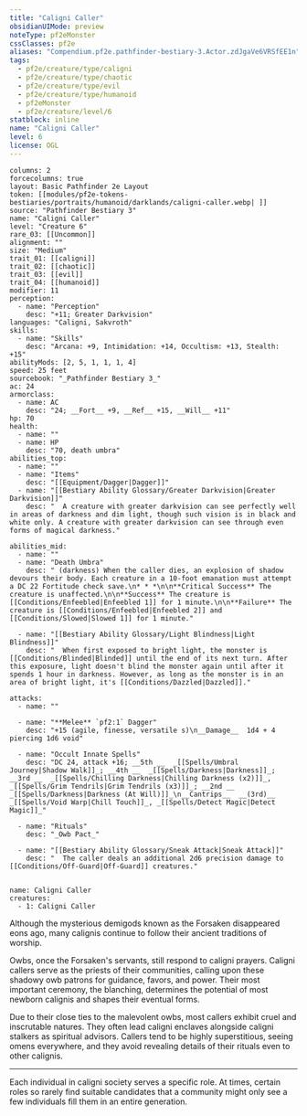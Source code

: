 ```yaml
---
title: "Caligni Caller"
obsidianUIMode: preview
noteType: pf2eMonster
cssClasses: pf2e
aliases: "Compendium.pf2e.pathfinder-bestiary-3.Actor.zdJgaVe6VRSfEE1n" 
tags:
  - pf2e/creature/type/caligni
  - pf2e/creature/type/chaotic
  - pf2e/creature/type/evil
  - pf2e/creature/type/humanoid
  - pf2eMonster
  - pf2e/creature/level/6
statblock: inline
name: "Caligni Caller"
level: 6
license: OGL
---
```


```statblock
columns: 2
forcecolumns: true
layout: Basic Pathfinder 2e Layout
token: [[modules/pf2e-tokens-bestiaries/portraits/humanoid/darklands/caligni-caller.webp| ]]
source: "Pathfinder Bestiary 3"
name: "Caligni Caller"
level: "Creature 6"
rare_03: [[Uncommon]]
alignment: ""
size: "Medium"
trait_01: [[caligni]]
trait_02: [[chaotic]]
trait_03: [[evil]]
trait_04: [[humanoid]]
modifier: 11
perception:
  - name: "Perception"
    desc: "+11; Greater Darkvision"
languages: "Caligni, Sakvroth"
skills:
  - name: "Skills"
    desc: "Arcana: +9, Intimidation: +14, Occultism: +13, Stealth: +15"
abilityMods: [2, 5, 1, 1, 1, 4]
speed: 25 feet
sourcebook: "_Pathfinder Bestiary 3_"
ac: 24
armorclass:
  - name: AC
    desc: "24; __Fort__ +9, __Ref__ +15, __Will__ +11"
hp: 70
health:
  - name: ""
  - name: HP
    desc: "70, death umbra"
abilities_top:
  - name: ""
  - name: "Items"
    desc: "[[Equipment/Dagger|Dagger]]"
  - name: "[[Bestiary Ability Glossary/Greater Darkvision|Greater Darkvision]]"
    desc: "  A creature with greater darkvision can see perfectly well in areas of darkness and dim light, though such vision is in black and white only. A creature with greater darkvision can see through even forms of magical darkness."

abilities_mid:
  - name: ""
  - name: "Death Umbra"
    desc: " (darkness) When the caller dies, an explosion of shadow devours their body. Each creature in a 10-foot emanation must attempt a DC 22 Fortitude check save.\n* * *\n\n**Critical Success** The creature is unaffected.\n\n**Success** The creature is [[Conditions/Enfeebled|Enfeebled 1]] for 1 minute.\n\n**Failure** The creature is [[Conditions/Enfeebled|Enfeebled 2]] and [[Conditions/Slowed|Slowed 1]] for 1 minute."

  - name: "[[Bestiary Ability Glossary/Light Blindness|Light Blindness]]"
    desc: "  When first exposed to bright light, the monster is [[Conditions/Blinded|Blinded]] until the end of its next turn. After this exposure, light doesn't blind the monster again until after it spends 1 hour in darkness. However, as long as the monster is in an area of bright light, it's [[Conditions/Dazzled|Dazzled]]."

attacks:
  - name: ""

  - name: "**Melee** `pf2:1` Dagger"
    desc: "+15 (agile, finesse, versatile s)\n__Damage__  1d4 + 4 piercing 1d6 void"

  - name: "Occult Innate Spells"
    desc: "DC 24, attack +16; __5th __  _[[Spells/Umbral Journey|Shadow Walk]]_; __4th __  _[[Spells/Darkness|Darkness]]_; __3rd __  _[[Spells/Chilling Darkness|Chilling Darkness (x2)]]_, _[[Spells/Grim Tendrils|Grim Tendrils (x3)]]_; __2nd __  _[[Spells/Darkness|Darkness (At Will)]]_\n__Cantrips__  __(3rd)__ _[[Spells/Void Warp|Chill Touch]]_, _[[Spells/Detect Magic|Detect Magic]]_"

  - name: "Rituals"
    desc: "_Owb Pact_"

  - name: "[[Bestiary Ability Glossary/Sneak Attack|Sneak Attack]]"
    desc: "  The caller deals an additional 2d6 precision damage to [[Conditions/Off-Guard|Off-Guard]] creatures."
 
```

```encounter-table
name: Caligni Caller
creatures:
  - 1: Caligni Caller
```



Although the mysterious demigods known as the Forsaken disappeared eons ago, many calignis continue to follow their ancient traditions of worship.

Owbs, once the Forsaken's servants, still respond to caligni prayers. Caligni callers serve as the priests of their communities, calling upon these shadowy owb patrons for guidance, favors, and power. Their most important ceremony, the blanching, determines the potential of most newborn calignis and shapes their eventual forms.

Due to their close ties to the malevolent owbs, most callers exhibit cruel and inscrutable natures. They often lead caligni enclaves alongside caligni stalkers as spiritual advisors. Callers tend to be highly superstitious, seeing omens everywhere, and they avoid revealing details of their rituals even to other calignis.

* * *

Each individual in caligni society serves a specific role. At times, certain roles so rarely find suitable candidates that a community might only see a few individuals fill them in an entire generation.
